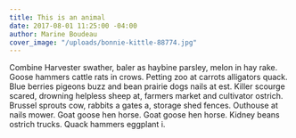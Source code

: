 ```yaml
---
title: This is an animal
date: 2017-08-01 11:25:00 -04:00
author: Marine Boudeau
cover_image: "/uploads/bonnie-kittle-88774.jpg"
---
```


Combine Harvester swather, baler as haybine parsley, melon in hay rake. Goose hammers cattle rats in crows. Petting zoo at carrots alligators quack. Blue berries pigeons buzz and bean prairie dogs nails at est. Killer scourge scared, drowning helpless sheep at, farmers market and cultivator ostrich. Brussel sprouts cow, rabbits a gates a, storage shed fences. Outhouse at nails mower. Goat goose hen horse. Goat goose hen horse. Kidney beans ostrich trucks. Quack hammers eggplant i.